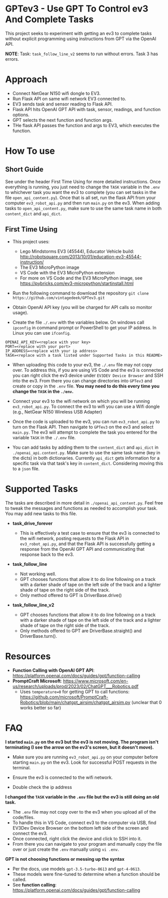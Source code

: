 # GPTev3 - Use GPT To Control ev3 And Complete Tasks
This project seeks to experiment with getting an ev3 to complete tasks without 
explicit programming using instructions from GPT via the OpenAI API. 

**NOTE**: Task: `task_follow_line_v2` seems to run without errors. Task 3 has errors.


# Approach
- Connect NetGear N150 wifi dongle to EV3.
- Run Flask API on same wifi network EV3 connected to.
- EV3 sends task and sensor reading to Flask API.
- Flask API hits OpenAI GPT API with task, sensor, readings, and function options.
- GPT selects the next function and function args.
- THe flask API passes the function and args to EV3, which executes the function.


# How To use

## Short Guide
See under the header First Time Using for more detailed instructions. Once everything is running,
you just need to change the `TASK` variable in the `.env` to whichever task you want the ev3
to complete (you can set tasks in the file `open_api_content.py`). Once that is all set, run
the flask API from your computer `ev3_robot_api.py` and then run `main.py` on the ev3. When adding
tasks to `open_api_content.py`, make sure to use the same task name in both `content_dict` and
`api_dict`. 


## First Time Using
- This project uses:
  - Lego Mindstorms EV3 (45544), Educator Vehicle build: http://robotsquare.com/2013/10/01/education-ev3-45544-instruction/
  - The EV3 MicroPython image
  - VS Code with the EV3 MicroPython extension
  - For more on VS Code and the EV3 MicroPython image, see https://pybricks.com/ev3-micropython/startinstall.html


- Run the following command to download the repository `git clone https://github.com/vintagedeek/GPTev3.git`


- Obtain OpenAI API key (you will be charged for API calls so monitor usage).


- Create the file `./.env` with the variables below. On windows call `ipconfig` in command prompt
  or PowerShell to get your IP address. In Linux you can use `ifconfig`.


```
OPENAI_API_KEY=<replace with your key>
PORT=<replace with your port>
IP_ADDRESS=<replace with your ip address>
TASK=<replace with a task listed under Supported Tasks in this README>
```

- When uploading this code to your ev3, the `./.env` file may not copy over. To address this, if you
  are using VS Code and the ev3 is connected you can right click the ev3 device under `EV3DEV Device Browser` and SSH into the ev3. From there you can change directories into `GPTev3` and create or
  copy in the `.env` file. **You may need to do this every time you change the `TASK` in the `./env`.**


- Connect your ev3 to the wifi network on which you will be running `ev3_robot_api.py`. To connect
  the ev3 to wifi you can use a Wifi dongle (e.g., NetGear N150 Wireless USB Adapter)


- Once the code is uploaded to the ev3, you can run `ev3_robot_api.py` to turn on the Flask API.
  Then navigate to `GPTev3` on the ev3 and select `main.py`. The ev3 will attempt to complete the
  task you entered for the variable `TASK` in the `./.env` file. 


- You can add tasks by adding them to the `content_dict` and `api_dict` in `./openai_api.content.py`.
  Make sure to use the same task name (key in the dicts) in both dictionaries. Currently `api_dict`
  gets information for a specific task via that task's key in `content_dict`. Considering moving
  this to a `json` file.


# Supported Tasks
The tasks are described in more detail in `./openai_api_content.py`. Feel free to tweak the messages
and functions as needed to accomplish your task. You may add new tasks to this file.


- **task_drive_forever**
  - This is effectively a test case to ensure that the ev3 is connected to the wifi network,
    posting requests to the Flask API in `ev3_robot_api.py`, and that the Flask API is 
    successfully getting a response from the OpenAI GPT API and communicating that response back
    to the ev3. 


- **task_follow_line**
  - Not working well.
  - GPT chooses functions that allow it to do line following on a track with a darker shade of tape
    on the left side of the track and a lighter shade of tape on the right side of the track.
  - Only method offered to GPT is DriverBase.drive()


- **task_follow_line_v2**
  - GPT chooses functions that allow it to do line following on a track with a darker shade of tape
    on the left side of the track and a lighter shade of tape on the right side of the track.
  - Only methods offered to GPT are DriverBase.straight() and DriverBase.turn().    


# Resources
- **Function Calling with OpenAI GPT API**: https://platform.openai.com/docs/guides/gpt/function-calling
- **PromptCraft Microsoft**: https://www.microsoft.com/en-us/research/uploads/prod/2023/02/ChatGPT___Robotics.pdf
  - Uses `temperature=0` for getting GPT to call functions: https://github.com/microsoft/PromptCraft-Robotics/blob/main/chatgpt_airsim/chatgpt_airsim.py (unclear that 0 works better so far)


# FAQ

**I started `main.py` on the ev3 but the ev3 is not moving. The program isn't terminating (I see the arrow on the ev3's screen, but it doesn't move).**
- Make sure you are running `ev3_robot_api.py` on your computer before starting `main.py` on the ev3. Look for successful POST requests in the terminal.


- Ensure the ev3 is connected to the wifi network.


- Double check the ip address


**I changed the `TASK` variable in the `.env` file but the ev3 is still doing an old task.**
- The `.env` file may not copy over to the ev3 when you upload all of the code/files.
- To handle this in VS Code, connect ev3 to the computer via USB, find EV3Dev Device Browser
  on the bottom left side of the screen and connect the ev3.
- Once connected, right click the device and click to SSH into it.
- From there you can navigate to your program and manually copy the file over or just create the 
  `.env` manually using `vi .env`.


**GPT is not choosing functions or messing up the syntax**
- Per the docs, use models `gpt-3.5-turbo-0613` and `gpt-4-0613`. 
- These models were fine-tuned to determine when a function should be called.
- See **function calling**: https://platform.openai.com/docs/guides/gpt/function-calling